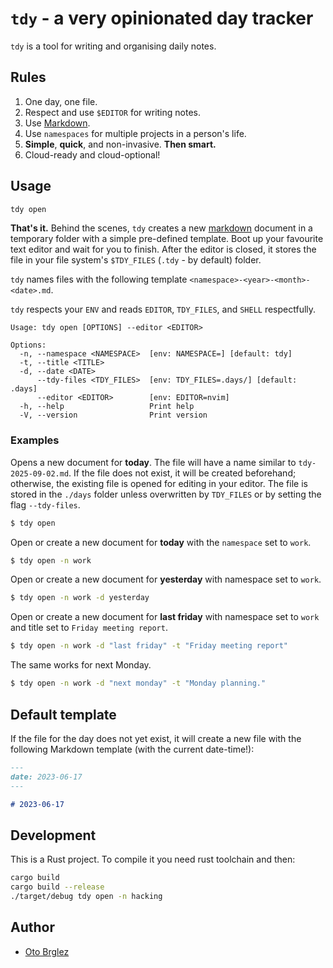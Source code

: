 # `tdy` - a very opinionated day tracker

`tdy` is a tool for writing and organising daily notes.

## Rules

1. One day, one file.
2. Respect and use `$EDITOR` for writing notes.
3. Use [Markdown](https://www.markdownguide.org/).
5. Use `namespaces` for multiple projects in a person's life.
6. **Simple**, **quick**, and non-invasive. **Then smart.**
7. Cloud-ready and cloud-optional!

## Usage

```bash
tdy open
```

**That's it.** Behind the scenes, `tdy` creates a new [markdown](https://en.wikipedia.org/wiki/Markdown) document in a
temporary folder with a simple pre-defined template. Boot up your favourite text editor and wait for you to finish.
After the editor is closed, it stores the file in your file system's `$TDY_FILES` (`.tdy` - by default) folder.

`tdy` names files with the following template `<namespace>-<year>-<month>-<date>.md`.

`tdy` respects your `ENV` and reads `EDITOR`, `TDY_FILES`, and `SHELL` respectfully.

```
Usage: tdy open [OPTIONS] --editor <EDITOR>

Options:
  -n, --namespace <NAMESPACE>  [env: NAMESPACE=] [default: tdy]
  -t, --title <TITLE>
  -d, --date <DATE>
      --tdy-files <TDY_FILES>  [env: TDY_FILES=.days/] [default: .days]
      --editor <EDITOR>        [env: EDITOR=nvim]
  -h, --help                   Print help
  -V, --version                Print version
```

### Examples

Opens a new document for **today**. The file will have a name similar to `tdy-2025-09-02.md`. If the file does not
exist, it will be created beforehand; otherwise, the existing file is opened for editing in your editor. The file is
stored in the `./days` folder unless overwritten by `TDY_FILES` or by setting the flag `--tdy-files`.

```bash
$ tdy open
```

Open or create a new document for **today** with the `namespace` set to `work`.

```bash
$ tdy open -n work
```

Open or create a new document for **yesterday** with namespace set to `work`.

```bash
$ tdy open -n work -d yesterday
```

Open or create a new document for **last friday** with namespace set to `work` and title set to `Friday meeting report`.

```bash
$ tdy open -n work -d "last friday" -t "Friday meeting report"
```

The same works for next Monday.

```bash
$ tdy open -n work -d "next monday" -t "Monday planning."
```

## Default template

If the file for the day does not yet exist, it will create a new file with the following Markdown template (with the
current date-time!):

```markdown
---
date: 2023-06-17
---

# 2023-06-17
```

## Development

This is a Rust project. To compile it you need rust toolchain and then:

```bash
cargo build
cargo build --release
./target/debug tdy open -n hacking
```

## Author

- [Oto Brglez](https://github.com/otobrglez)
